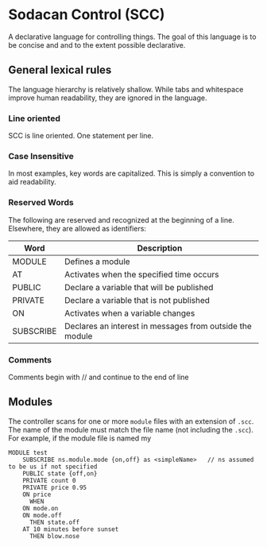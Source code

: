 
# Sodacan Control (SCC)
A declarative language for controlling things. 
The goal of this language is to be concise and and to the extent possible declarative. 
## General lexical rules
The language hierarchy is relatively shallow. While tabs and whitespace improve human readability, they are ignored in the language.
### Line oriented
SCC is line oriented. One statement per line.
### Case Insensitive
In most examples, key words are capitalized. This is simply a convention to aid readability.
### Reserved Words
The following are reserved and recognized at the beginning of a line. Elsewhere, they are allowed as identifiers:

 | Word        | Description |
 | ----------- | ----------- |
 | MODULE      | Defines a module       |
 | AT          | Activates when the specified time occurs        |
 | PUBLIC | Declare a variable that will be published |
 | PRIVATE | Declare a variable that is not published |
 | ON | Activates when a variable changes |
 | SUBSCRIBE | Declares an interest in messages from outside the module|
 
### Comments
Comments begin with // and continue to the end of line


## Modules
The controller scans for one or more `module` files with an extension of `.scc`. The name of the module must match the file name (not including the `.scc`). For example, if the module file is named my

```// Comment
MODULE test
	SUBSCRIBE ns.module.mode {on,off} as <simpleName>	// ns assumed to be us if not specified
	PUBLIC state {off,on}
	PRIVATE count 0
	PRIVATE price 0.95
	ON price
	  WHEN 
	ON mode.on
	ON mode.off
	  THEN state.off
	AT 10 minutes before sunset
	  THEN blow.nose

```